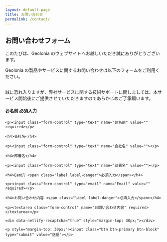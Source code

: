 ```yaml
---
layout: default-page
title: お問い合わせ
permalink: /contact/
---
```


## お問い合わせフォーム

このたびは、Geolonia のウェブサイトへお越しいただき誠にありがとうございます。

Geolonia の製品やサービスに関するお問い合わせは以下のフォームをご利用ください。

<div class="well form-group" style="margin: 30px 0;">
  <form class="contact" name="contact" method="POST" action="/thanks/index.html" data-netlify-recaptcha="true" data-netlify="true">
    <div class="alert alert-danger">
      誠に恐れ入りますが、弊社サービスに関する技術サポートに関しましては、本サービス開始後にご提供させていただきますのであらかじめご了承願います。
    </div>
    <h4>お名前 <span class="label label-danger">必須入力</span></h4>

    <p><input class="form-control" type="text" name="お名前" value="" required></p>

    <h4>会社名</h4>

    <p><input class="form-control" type="text" name="会社名" value=""></p>

    <h4>部署名</h4>

    <p><input class="form-control" type="text" name="部署名" value=""></p>

    <h4>Eamil <span class="label label-danger">必須入力</span></h4>

    <p><input class="form-control" type="email" name="Email" value="" required></p>

    <h4>お問い合わせ内容 <span class="label label-danger">必須入力</span></h4>

    <p><textarea class="form-control" name="お問い合わせ内容" required></textarea></p>

    <div data-netlify-recaptcha="true" style="margin-top: 30px;"></div>

    <p style="margin-top: 30px;"><input class="btn btn-primary btn-block" type="submit" value="送信"></p>
  </form>
</div>
